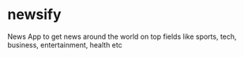 # newsify
News App to get news around the world on top fields like sports, tech, business, entertainment, health etc
